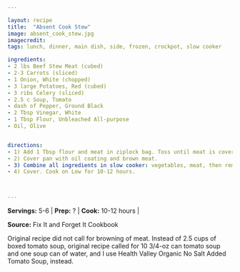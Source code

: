 ```yaml
---

layout: recipe
title:  "Absent Cook Stew"
image: absent_cook_stew.jpg
imagecredit: 
tags: lunch, dinner, main dish, side, frozen, crockpot, slow cooker

ingredients:
- 2 lbs Beef Stew Meat (cubed)
- 2-3 Carrots (sliced)
- 1 Onion, White (chopped)
- 3 large Potatoes, Red (cubed)
- 3 ribs Celery (sliced)
- 2.5 c Soup, Tomato
- dash of Pepper, Ground Black
- 2 Tbsp Vinegar, White
- 1 Tbsp Flour, Unbleached All-purpose
- Oil, Olive


directions:
- 1) Add 1 Tbsp flour and meat in ziplock bag. Toss until meat is covered.
- 2) Cover pan with oil coating and brown meat.
- 3) Combine all ingredients in slow cooker: vegetables, meat, then remaining ingredients.
- 4) Cover. Cook on Low for 10-12 hours.



---
```


**Servings:** 5-6 | **Prep:** ? | **Cook:** 10-12 hours | 

**Source:** Fix It and Forget It Cookbook

Original recipe did not call for browning of meat. Instead of 2.5 cups of boxed tomato soup, original recipe called for 10 3/4-oz can tomato soup and one soup can of water, and I use Health Valley Organic No Salt Added Tomato Soup, instead.
